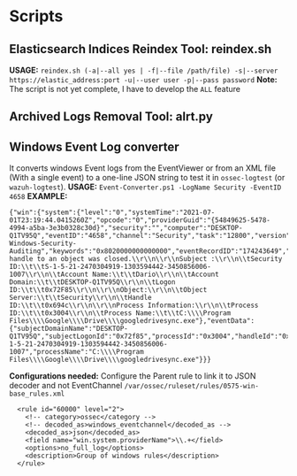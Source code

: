 # Scripts

## Elasticsearch Indices Reindex Tool: reindex.sh
**USAGE:** `reindex.sh (-a|--all yes | -f|--file /path/file) -s|--server https://elastic_address:port -u|--user user -p|--pass password`
**Note:** The script is not yet complete, I have to develop the `ALL` feature

## Archived Logs Removal Tool: alrt.py

## Windows Event Log converter
It converts windows Event logs from the EventViewer or from an XML file (With a single event) to a one-line JSON string to test it in `ossec-logtest` (or `wazuh-logtest`).
**USAGE:** `Event-Converter.ps1 -LogName Security -EventID 4658`
**EXAMPLE:**
```
{"win":{"system":{"level":"0","systemTime":"2021-07-01T23:19:44.0415260Z","opcode":"0","providerGuid":"{54849625-5478-4994-a5ba-3e3b0328c30d}","security":"","computer":"DESKTOP-Q1TV95Q","eventID":"4658","channel":"Security","task":"12800","version":"0","correlation":"","providerName":"Microsoft-Windows-Security-Auditing","keywords":"0x8020000000000000","eventRecordID":"174243649","message":"The handle to an object was closed.\\r\\n\\r\\nSubject :\\r\\n\\tSecurity ID:\\t\\tS-1-5-21-2470304919-1303594442-3450856006-1007\\r\\n\\tAccount Name:\\t\\tDario\\r\\n\\tAccount Domain:\\t\\tDESKTOP-Q1TV95Q\\r\\n\\tLogon ID:\\t\\t0x72F85\\r\\n\\r\\nObject:\\r\\n\\tObject Server:\\t\\tSecurity\\r\\n\\tHandle ID:\\t\\t0x694c\\r\\n\\r\\nProcess Information:\\r\\n\\tProcess ID:\\t\\t0x3004\\r\\n\\tProcess Name:\\t\\tC:\\\\Program Files\\\\Google\\\\Drive\\\\googledrivesync.exe"},"eventData":{"subjectDomainName":"DESKTOP-Q1TV95Q","subjectLogonId":"0x72f85","processId":"0x3004","handleId":"0x694c","subjectUserName":"Dario","objectServer":"Security","subjectUserSid":"S-1-5-21-2470304919-1303594442-3450856006-1007","processName":"C:\\\\Program Files\\\\Google\\\\Drive\\\\googledrivesync.exe"}}}
```
**Configurations needed:**
Configure the Parent rule to link it to JSON decoder and not EventChannel
`/var/ossec/ruleset/rules/0575-win-base_rules.xml`
```
  <rule id="60000" level="2">
    <!-- category>ossec</category -->
    <!-- decoded_as>windows_eventchannel</decoded_as -->
    <decoded_as>json</decoded_as>
    <field name="win.system.providerName">\\.+</field>
    <options>no_full_log</options>
    <description>Group of windows rules</description>
  </rule>
```
